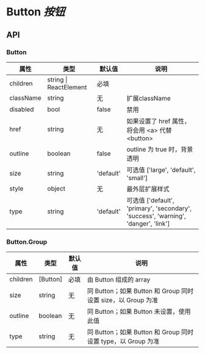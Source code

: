 # Button *按钮*

<example />

## API

### Button

| 属性 | 类型 | 默认值 | 说明 |
| --- | --- | --- | --- |
| children | string \| ReactElement | 必填 |  |
| className | string | 无 | 扩展className |
| disabled | bool | false | 禁用 |
| href | string | 无 | 如果设置了 href 属性，将会用 &lt;a> 代替 &lt;button> |
| outline | boolean | false | outline 为 true 时，背景透明 |
| size | string | 'default' | 可选值 \['large', 'default', 'small'] |
| style | object | 无 | 最外层扩展样式 |
| type | string | 'default' | 可选值 \['default', 'primary', 'secondary', 'success', 'warning', 'danger', 'link'] |

### Button.Group

| 属性 | 类型 | 默认值 | 说明 |
| --- | --- | --- | --- |
| children | \[Button] | 必填 | 由 Button 组成的 array |
| size | string | 无 | 同 Button；如果 Button 和 Group 同时设置 size，以 Group 为准 |
| outline | boolean | 无 | 同 Button；如果 Button 未设置，使用此值 |
| type | string | 无 | 同 Button；如果 Button 和 Group 同时设置 type，以 Group 为准 |